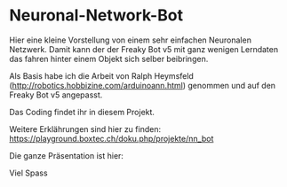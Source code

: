 # Neuronal-Network-Bot

Hier eine kleine Vorstellung von einem sehr einfachen Neuronalen Netzwerk. Damit kann der der Freaky Bot v5 mit ganz wenigen Lerndaten das fahren hinter einem Objekt sich selber beibringen.

Als Basis habe ich die Arbeit von Ralph Heymsfeld (http://robotics.hobbizine.com/arduinoann.html) genommen und auf den Freaky Bot v5 angepasst. 

Das Coding findet ihr in diesem Projekt.

Weitere Erklährungen sind hier zu finden: https://playground.boxtec.ch/doku.php/projekte/nn_bot

Die ganze Präsentation ist hier: 

Viel Spass
